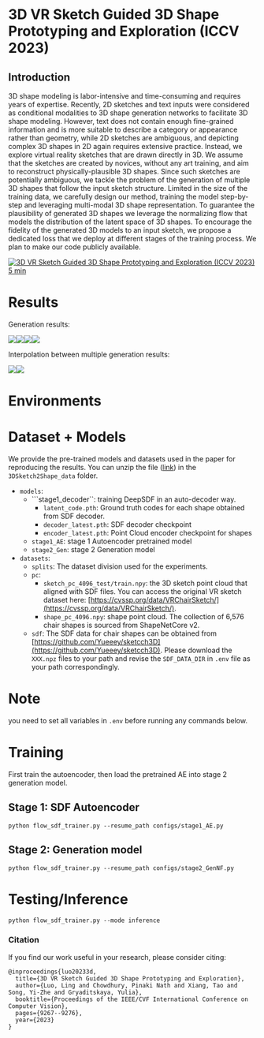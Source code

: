 # 3D VR Sketch Guided 3D Shape Prototyping and Exploration (ICCV 2023)

## Introduction

3D shape modeling is labor-intensive and time-consuming and requires years of expertise. 
Recently, 2D sketches and text inputs were considered as conditional modalities to 3D shape generation networks to facilitate 3D shape modeling.  However, text does not contain enough fine-grained information and is more suitable to describe a category or appearance rather than geometry, while 2D sketches are ambiguous, and depicting complex 3D shapes in 2D again requires extensive practice.  Instead, we explore virtual reality sketches that are drawn directly in 3D. We assume that the sketches are created by novices, without any art training, and aim to reconstruct physically-plausible 3D shapes. Since such sketches are potentially ambiguous, we tackle the problem of the generation of multiple 3D shapes that follow the input sketch structure. Limited in the size of the training data, we carefully design our method, training the model step-by-step and leveraging multi-modal 3D shape representation. 
To guarantee the plausibility of generated 3D shapes we leverage the normalizing flow that models the distribution of the latent space of 3D shapes. 
To encourage the fidelity of the generated 3D models to an input sketch, we propose a dedicated loss that we deploy at different stages of the training process. We plan to make our code publicly available.

[![3D VR Sketch Guided 3D Shape Prototyping and Exploration (ICCV 2023) 5 min](https://res.cloudinary.com/marcomontalbano/image/upload/v1698246014/video_to_markdown/images/youtube--PCig106t7aM-c05b58ac6eb4c4700831b2b3070cd403.jpg)](https://youtu.be/PCig106t7aM "3D VR Sketch Guided 3D Shape Prototyping and Exploration (ICCV 2023) 5 min")

# Results

Generation results:

![](figures/29_0_360.gif)![](figures/95_0_360.gif)![](figures/98_0_360.gif)![](figures/99_0_360.gif)

Interpolation between multiple generation results:

![](figures/interp_95.gif)![](figures/interp_98.gif)


# Environments

# Dataset + Models

We provide the pre-trained models and datasets used in the paper for reproducing the results. You can unzip the file ([link]()) in the ```3DSketch2Shape_data``` folder.

- ```models```:
  - ```stage1_decoder``: training DeepSDF in an auto-decoder way.
    - ```latent_code.pth```: Ground truth codes for each shape obtained from SDF decoder.
    - ```decoder_latest.pth```: SDF decoder checkpoint
    - ```encoder_latest.pth```: Point Cloud encoder checkpoint for shapes
  - ```stage1_AE```: stage 1 Autoencoder pretrained model
  - ```stage2_Gen```: stage 2 Generation model
- ```datasets```:
  - ```splits```: The dataset division used for the experiments.
  - ```pc```: 
    - ```sketch_pc_4096_test/train.npy```: the 3D sketch point cloud that aligned with SDF files. You can access the original VR sketch dataset here: [https://cvssp.org/data/VRChairSketch/](https://cvssp.org/data/VRChairSketch/). 
    - ```shape_pc_4096.npy```: shape point cloud. The collection of 6,576 chair shapes is sourced from ShapeNetCore v2.
  - ```sdf```: The SDF data for chair shapes can be obtained from [https://github.com/Yueeey/sketcch3D](https://github.com/Yueeey/sketcch3D). Please download the ```XXX.npz``` files to your path and revise the ```SDF_DATA_DIR``` in ```.env``` file as your path correspondingly.



# Note

you need to set all variables in  ```.env``` before running any commands below.

# Training

First train the autoencoder, then load the pretrained AE into stage 2 generation model.

## Stage 1: SDF Autoencoder

```shell
python flow_sdf_trainer.py --resume_path configs/stage1_AE.py
```

## Stage 2: Generation model

```shell
python flow_sdf_trainer.py --resume_path configs/stage2_GenNF.py
```

# Testing/Inference

```shell
python flow_sdf_trainer.py --mode inference
```

### Citation

If you find our work useful in your research, please consider citing:
```
@inproceedings{luo20233d,
  title={3D VR Sketch Guided 3D Shape Prototyping and Exploration},
  author={Luo, Ling and Chowdhury, Pinaki Nath and Xiang, Tao and Song, Yi-Zhe and Gryaditskaya, Yulia},
  booktitle={Proceedings of the IEEE/CVF International Conference on Computer Vision},
  pages={9267--9276},
  year={2023}
}

```


